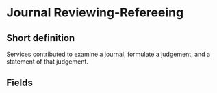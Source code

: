 # Journal Reviewing-Refereeing
## Short definition
Services contributed to examine a journal, formulate a judgement, and a statement of that judgement.
## Fields
